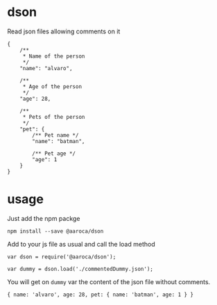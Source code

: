 # dson
Read json files allowing comments on it

```
{
	/**
	 * Name of the person
	 */
	"name": "alvaro",
	
	/**
	 * Age of the person
	 */
	"age": 28,
	
	/**
	 * Pets of the person
	 */
	"pet": {
		/** Pet name */
		"name": "batman",
		
		/** Pet age */
		"age": 1
	}
}
```

# usage

Just add the npm packge

```
npm install --save @aaroca/dson
```

Add to your js file as usual and call the load method

```
var dson = require('@aaroca/dson');

var dummy = dson.load('./commentedDummy.json');
```

You will get on `dummy` var the content of the json file without comments.

```
{ name: 'alvaro', age: 28, pet: { name: 'batman', age: 1 } }
```
